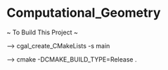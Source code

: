 # Computational_Geometry

~ To Build This Project ~

-->  cgal_create_CMakeLists -s main

--> cmake -DCMAKE_BUILD_TYPE=Release .